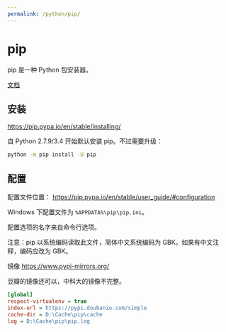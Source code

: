 ```yaml
---
permalink: /python/pip/
---
```


# pip

pip 是一种 Python 包安装器。

[文档](https://pip.pypa.io/)


## 安装

<https://pip.pypa.io/en/stable/installing/>

自 Python 2.7.9/3.4 开始默认安装 pip。不过需要升级：

```cmd
python -m pip install -U pip
```

## 配置

配置文件位置：
<https://pip.pypa.io/en/stable/user_guide/#configuration>

Windows 下配置文件为 `%APPDATA%\pip\pip.ini`。

配置选项的名字来自命令行选项。

注意：pip 以系统编码读取此文件，简体中文系统编码为 GBK。如果有中文注释，编码应改为 GBK。

镜像
<https://www.pypi-mirrors.org/>

豆瓣的镜像还可以，中科大的镜像不完整。

```ini
[global]
respect-virtualenv = true
index-url = https://pypi.doubanio.com/simple
cache-dir = D:\Cache\pip\cache
log = D:\Cache\pip\pip.log
```
